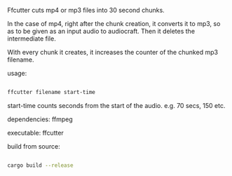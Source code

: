 Ffcutter cuts mp4 or mp3 files  into 30 second chunks. 

In the case of mp4, right after the chunk creation, it converts it to mp3, so as to be
given as an input audio to audiocraft. Then it deletes the intermediate file.

With every chunk it creates, it increases the counter of the chunked mp3 filename.

usage:

```bash

ffcutter filename start-time

```

start-time counts seconds from the start of the audio. e.g. 70 secs, 150 etc.

dependencies: ffmpeg

executable: ffcutter

build from source: 

```bash

cargo build --release

```
